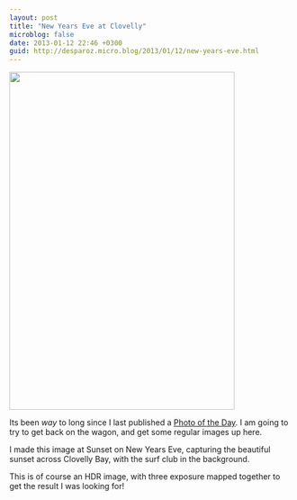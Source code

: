 ```yaml
---
layout: post
title: "New Years Eve at Clovelly"
microblog: false
date: 2013-01-12 22:46 +0300
guid: http://desparoz.micro.blog/2013/01/12/new-years-eve.html
---
```

<p><a href="http://500px.com/photo/23271497/"><img title="New Years Eve at Clovelly" height="600" alt="" width="400" class="  " src="http://pcdn.500px.net/23271497/cad185df36e6436c9e1520def67e13ca8841a5fb/4.jpg" /></a>
<p style="text-align: left;">Its been <em>way</em> to long since I last published a <a href="http://djp.me/potd">Photo of the Day</a>. I am going to try to get back on the wagon, and get some regular images up here.</p>
<p style="text-align: left;">I made this image at Sunset on New Years Eve, capturing the beautiful sunset across Clovelly Bay, with the surf club in the background.</p>
<p>This is of course an HDR image, with three exposure mapped together to get the result I was looking for!</p>
